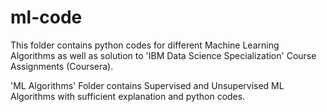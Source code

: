 # ml-code
This folder contains python codes for different Machine Learning Algorithms as well as solution to 'IBM Data Science Specialization' Course Assignments (Coursera).

'ML Algorithms' Folder contains Supervised and Unsupervised ML Algorithms with sufficient explanation and python codes.
